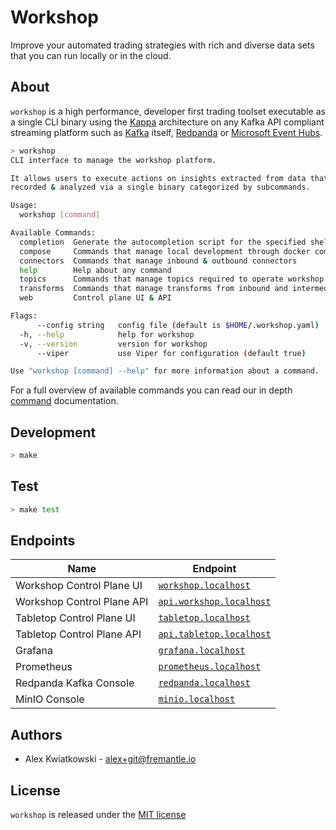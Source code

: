 # Workshop

Improve your automated trading strategies with rich and diverse data sets
that you can run locally or in the cloud.

## About

`workshop` is a high performance, developer first trading toolset executable
as a single CLI binary using the [Kappa](https://milinda.pathirage.org/kappa-architecture.com)
architecture on any Kafka API compliant streaming platform such as
[Kafka](https://kafka.apache.org) itself, [Redpanda](https://redpanda.com) or
[Microsoft Event Hubs](https://azure.microsoft.com/en-us/products/event-hubs/#overview).

```bash
> workshop
CLI interface to manage the workshop platform.

It allows users to execute actions on insights extracted from data that has been streamed,
recorded & analyzed via a single binary categorized by subcommands.

Usage:
  workshop [command]

Available Commands:
  completion  Generate the autocompletion script for the specified shell
  compose     Commands that manage local development through docker compose
  connectors  Commands that manage inbound & outbound connectors
  help        Help about any command
  topics      Commands that manage topics required to operate workshop
  transforms  Commands that manage transforms from inbound and intermediate topics
  web         Control plane UI & API

Flags:
      --config string   config file (default is $HOME/.workshop.yaml)
  -h, --help            help for workshop
  -v, --version         version for workshop
      --viper           use Viper for configuration (default true)

Use "workshop [command] --help" for more information about a command.
```

For a full overview of available commands you can read our in depth
[command](./docs/COMMANDS.md) documentation.

## Development

```bash
> make
```

## Test

```bash
> make test
```

## Endpoints

| Name                       | Endpoint                                                  |
| ---------------------------| ----------------------------------------------------------|
| Workshop Control Plane UI  | [`workshop.localhost`](http://workshop.localhost)         |
| Workshop Control Plane API | [`api.workshop.localhost`](http://api.workshop.localhost) |
| Tabletop Control Plane UI  | [`tabletop.localhost`](http://workshop.localhost)         |
| Tabletop Control Plane API | [`api.tabletop.localhost`](http://api..tabletoplocalhost) |
| Grafana                    | [`grafana.localhost`](http://grafana.localhost)           |
| Prometheus                 | [`prometheus.localhost`](http://prometheus.localhost)     |
| Redpanda Kafka Console     | [`redpanda.localhost`](http://redpanda.localhost)         |
| MinIO Console              | [`minio.localhost`](http://minio.localhost)               |

## Authors

- Alex Kwiatkowski - alex+git@fremantle.io

## License

`workshop` is released under the [MIT license](./LICENSE.md)
